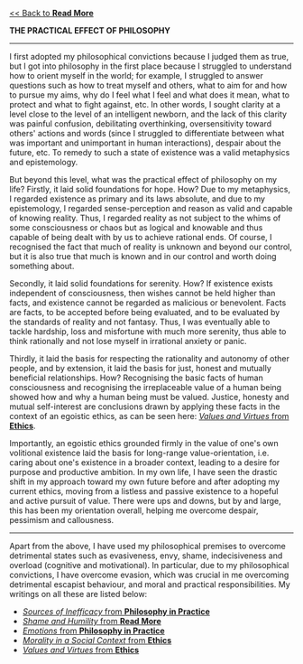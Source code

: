 [<< Back to **Read More**](https://pranigopu.github.io/philosophy/read-more)

**THE PRACTICAL EFFECT OF PHILOSOPHY**

---

I first adopted my philosophical convictions because I judged them as true, but I got into philosophy in the first place because I struggled to understand how to orient myself in the world; for example, I struggled to answer questions such as how to treat myself and others, what to aim for and how to pursue my aims, why do I feel what I feel and what does it mean, what to protect and what to fight against, etc. In other words, I sought clarity at a level close to the level of an intelligent newborn, and the lack of this clarity was painful confusion, debilitating overthinking, oversensitivity toward others' actions and words (since I struggled to differentiate between what was important and unimportant in human interactions), despair about the future, etc. To remedy to such a state of existence was a valid metaphysics and epistemology.

But beyond this level, what was the practical effect of philosophy on my life? Firstly, it laid solid foundations for hope. How? Due to my metaphysics, I regarded existence as primary and its laws absolute, and due to my epistemology, I regarded sense-perception and reason as valid and capable of knowing reality. Thus, I regarded reality as not subject to the whims of some consciousness or chaos but as logical and knowable and thus capable of being dealt with by us to achieve rational ends. Of course, I recognised the fact that much of reality is unknown and beyond our control, but it is also true that much is known and in our control and worth doing something about.

Secondly, it laid solid foundations for serenity. How? If existence exists independent of consciousness, then wishes cannot be held higher than facts, and existence cannot be regarded as malicious or benevolent. Facts are facts, to be accepted before being evaluated, and to be evaluated by the standards of reality and not fantasy. Thus, I was eventually able to tackle hardship, loss and misfortune with much more serenity, thus able to think rationally and not lose myself in irrational anxiety or panic.

Thirdly, it laid the basis for respecting the rationality and autonomy of other people, and by extension, it laid the basis for just, honest and mutually beneficial relationships. How? Recognising the basic facts of human consciousness and recognising the irreplaceable value of a human being showed how and why a human being must be valued. Justice, honesty and mutual self-interest are conclusions drawn by applying these facts in the context of an egoistic ethics, as can be seen here: [_Values and Virtues_ from **Ethics**](https://pranigopu.github.io/philosophy/ethics/2-values-and-virtues.html).

Importantly, an egoistic ethics grounded firmly in the value of one's own volitional existence laid the basis for long-range value-orientation, i.e. caring about one's existence in a broader context, leading to a desire for purpose and productive ambition. In my own life, I have seen the drastic shift in my approach toward my own future before and after adopting my current ethics, moving from a listless and passive existence to a hopeful and active pursuit of value. There were ups and downs, but by and large, this has been my orientation overall, helping me overcome despair, pessimism and callousness.

---

Apart from the above, I have used my philosophical premises to overcome detrimental states such as evasiveness, envy, shame, indecisiveness and overload (cognitive and motivational). In particular, due to my philosophical convictions, I have overcome evasion, which was crucial in me overcoming detrimental escapist behaviour, and moral and practical responsibilities. My writings on all these are listed below:


- [_Sources of Inefficacy_ from **Philosophy in Practice**](https://pranigopu.github.io/philosophy/philosophy-in-practice/3-sources-of-inefficacy.html)
- [_Shame and Humility_ from **Read More**](https://pranigopu.github.io/philosophy/read-more/shame-and-humility.html)
- [_Emotions_ from **Philosophy in Practice**](https://pranigopu.github.io/philosophy/philosophy-in-practice/7-emotions.html)
- [_Morality in a Social Context_ from **Ethics**](https://pranigopu.github.io/philosophy/ethics/morality-in-social-context.html)
- [_Values and Virtues_ from **Ethics**](https://pranigopu.github.io/philosophy/ethics/2-values-and-virtues.html)